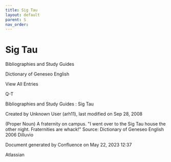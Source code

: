 ```yaml
---
title: Sig Tau
layout: default
parent: S
nav_order:
---
```


# Sig Tau

Bibliographies and Study Guides

Dictionary of Geneseo English

View All Entries

Q-T

Bibliographies and Study Guides : Sig Tau

Created by  Unknown User (arh11), last modified on Sep 28, 2008

(Proper Noun) A fraternity on campus. &quot;I went over to the Sig Tau house the other night. Fraternities are whack!&quot; Source: Dictionary of Geneseo English 2006 Dilluvio

Document generated by Confluence on May 22, 2023 12:37

Atlassian
